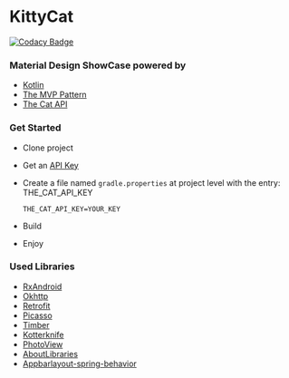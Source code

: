 # KittyCat

[![Codacy Badge](https://api.codacy.com/project/badge/Grade/0f60638fcf614d54bc91e7d0c8abb33b)](https://www.codacy.com/app/maiktheknife/KittyCat?utm_source=github.com&amp;utm_medium=referral&amp;utm_content=maiktheknife/KittyCat&amp;utm_campaign=Badge_Grade)

### Material Design ShowCase powered by
* [Kotlin](https://kotlinlang.org/)
* [The MVP Pattern](https://en.wikipedia.org/wiki/Model%E2%80%93view%E2%80%93presenter)
* [The Cat API](https://thecatapi.com)

### Get Started
*   Clone project
*   Get an [API Key](https://thecatapi.com/api-key-registration.html)
*   Create a file named `gradle.properties` at project level with the entry: THE_CAT_API_KEY    
    ```
    THE_CAT_API_KEY=YOUR_KEY
    ```
    
*   Build
*   Enjoy

### Used Libraries
* [RxAndroid](https://github.com/ReactiveX/RxAndroid/)
* [Okhttp](http://square.github.io/okhttp/)
* [Retrofit](http://square.github.io/retrofit/)
* [Picasso](http://square.github.io/picasso/)
* [Timber](https://github.com/JakeWharton/timber/)
* [Kotterknife](https://github.com/JakeWharton/kotterknife/)
* [PhotoView](https://github.com/chrisbanes/PhotoView/)
* [AboutLibraries](https://github.com/mikepenz/AboutLibraries/)
* [Appbarlayout-spring-behavior](https://github.com/ToDou/appbarlayout-spring-behavior)
